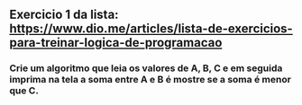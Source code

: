 ## Exercicio 1 da lista: https://www.dio.me/articles/lista-de-exercicios-para-treinar-logica-de-programacao

<h3>
    Crie um algoritmo que leia  os valores de A, B, C e em seguida imprima na tela a soma entre A e B é mostre se a soma é menor que C.

</h3>
